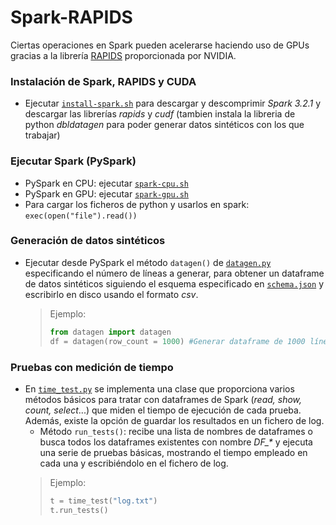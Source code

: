 # Spark-RAPIDS

Ciertas operaciones en Spark pueden acelerarse haciendo uso de GPUs gracias a la librería [RAPIDS](https://nvidia.github.io/spark-rapids/) proporcionada por NVIDIA.


### Instalación de Spark, RAPIDS y CUDA
- Ejecutar [`install-spark.sh`](https://github.com/pablodll/Spark-RAPIDS/blob/main/install-spark.sh) para descargar y descomprimir _Spark 3.2.1_ y descargar las librerías _rapids_ y _cudf_ (tambien instala la libreria de python _dbldatagen_ para poder generar datos sintéticos con los que trabajar)

### Ejecutar Spark (PySpark)
- PySpark en CPU: ejecutar [`spark-cpu.sh`](https://github.com/pablodll/Spark-RAPIDS/blob/main/spark-cpu.sh)
- PySpark en GPU: ejecutar [`spark-gpu.sh`](https://github.com/pablodll/Spark-RAPIDS/blob/main/spark-gpu.sh)
- Para cargar los ficheros de python y usarlos en spark: `exec(open("file").read())`

### Generación de datos sintéticos
- Ejecutar desde PySpark el método `datagen()` de [`datagen.py`](https://github.com/pablodll/Spark-RAPIDS/blob/main/datagen.py) especificando el número de líneas a generar, para obtener un dataframe de datos sintéticos siguiendo el esquema especificado en [`schema.json`](https://github.com/pablodll/Spark-RAPIDS/blob/main/schema.json) y escribirlo en disco usando el formato _csv_. 
  > Ejemplo: 
  > ```python
  > from datagen import datagen
  > df = datagen(row_count = 1000) #Generar dataframe de 1000 líneas
  > ``` 

### Pruebas con medición de tiempo
- En [```time_test.py```](https://github.com/pablodll/Spark-RAPIDS/blob/main/time_test.py) se implementa una clase que proporciona varios métodos básicos para tratar con dataframes de Spark (_read, show, count, select_...) que miden el tiempo de ejecución de cada prueba. Además, existe la opción de guardar los resultados en un fichero de log.
  - Método ```run_tests()```: recibe una lista de nombres de dataframes o busca todos los dataframes existentes con nombre _DF\_*_ y ejecuta una serie de pruebas básicas, mostrando el tiempo empleado en cada una y escribiéndolo en el fichero de log.
  > Ejemplo:
  >```python
  > t = time_test("log.txt")
  > t.run_tests()
  >```
